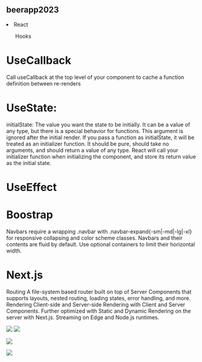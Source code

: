 
## beerapp2023

<li> React</li> 
<ul> Hooks </ul>

# UseCallback 

Call useCallback at the top level of your component to cache a function definition between re-renders

# UseState: 
initialState: The value you want the state to be initially. It can be a value of any type, but there is a special behavior for functions. This argument is ignored after the initial render.
If you pass a function as initialState, it will be treated as an initializer function. It should be pure, should take no arguments, and should return a value of any type. React will call your initializer function when initializing the component, and store its return value as the initial state.

# UseEffect

# Boostrap
Navbars require a wrapping .navbar with .navbar-expand{-sm|-md|-lg|-xl} for responsive collapsing and color scheme classes.
Navbars and their contents are fluid by default. Use optional containers to limit their horizontal width.

# Next.js 

Routing	A file-system based router built on top of Server Components that supports layouts, nested routing, loading states, error handling, and more.
Rendering	Client-side and Server-side Rendering with Client and Server Components. Further optimized with Static and Dynamic Rendering on the server with Next.js. Streaming on Edge and Node.js runtimes.


<img src="![Screen Shot 2023-06-02 at 2 13 21 PM](https://github.com/car251290/beerapp2023/assets/35305955/26cf98be-6cbf-425b-bbb1-ec46ffb954ec)">
<img src=" ![Screen Shot 2023-06-02 at 2 13 02 PM](https://github.com/car251290/beerapp2023/assets/35305955/691c19e0-cb9a-4947-94b7-3a8edecda7ed)
" >

<img src= "![Screen Shot 2023-06-02 at 2 12 29 PM](https://github.com/car251290/beerapp2023/assets/35305955/d031238f-ed31-4b39-92f6-2bb623f7004a)
" >

<img src = " ![Screen Shot 2023-06-02 at 2 12 10 PM](https://github.com/car251290/beerapp2023/assets/35305955/c3c894d0-5c69-40c5-96c3-91ed82e3c41b)
" >

